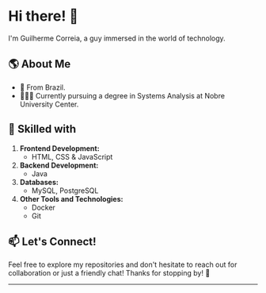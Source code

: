 # Hi there! 👋
I'm Guilherme Correia, a guy immersed in the world of technology.

## 🌎 About Me
- 📍 From Brazil.
- 👨🏻‍💻 Currently pursuing a degree in Systems Analysis at Nobre University Center.

## 🚀 Skilled with
1. **Frontend Development:**
   - HTML, CSS & JavaScript
2. **Backend Development:**
   - Java
3. **Databases:**
   - MySQL, PostgreSQL
4. **Other Tools and Technologies:**
   - Docker
   - Git

## 📫 Let's Connect!
Feel free to explore my repositories and don't hesitate to reach out for collaboration or just a friendly chat!
Thanks for stopping by! 🚀

---
